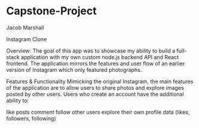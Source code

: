 # Capstone-Project
Jacob Marshall

Instagram Clone


Overview:
The goal of this app was to showcase my ability to build a full-stack application with my own custom node.js backend API and React frontend. The application mirrors the features and user flow of an earlier version of Instagram which only featured photographs.

Features & Functionality
Mimicking the original Instagram, the main features of the application are to allow users to share photos and explore images posted by other users. Users who create an account have the additional ability to:

like posts
comment
follow other users
explore their own profile data (likes, followers, following)

